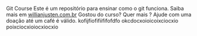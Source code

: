 Git Course
Este é um repositório para ensinar como o git funciona.
Saiba mais em [willianjusten.com.br](http://willianjustem.com.br)
Gostou do curso? Quer mais ? Ajude com uma doação até um café é válido.
kofijfiofifiififofdfo
okcdocxoioicoixciocxio
poixciocxioiocxiocxio
